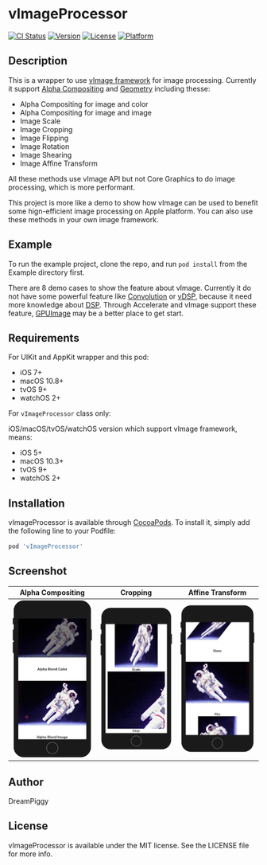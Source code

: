 # vImageProcessor

[![CI Status](http://img.shields.io/travis/dreampiggy/vImageProcessor.svg?style=flat)](https://travis-ci.org/dreampiggy/vImageProcessor)
[![Version](https://img.shields.io/cocoapods/v/vImageProcessor.svg?style=flat)](http://cocoapods.org/pods/vImageProcessor)
[![License](https://img.shields.io/cocoapods/l/vImageProcessor.svg?style=flat)](http://cocoapods.org/pods/vImageProcessor)
[![Platform](https://img.shields.io/cocoapods/p/vImageProcessor.svg?style=flat)](http://cocoapods.org/pods/vImageProcessor)

## Description

This is a wrapper to use [vImage framework](https://developer.apple.com/library/content/documentation/Performance/Conceptual/vImage/Introduction/Introduction.html) for image processing. Currently it support [
Alpha Compositing](https://developer.apple.com/library/content/documentation/Performance/Conceptual/vImage/AlphaCompositingOperations/AlphaCompositingOperations.html#//apple_ref/doc/uid/TP30001001-CH208-SW1) and [Geometry](https://developer.apple.com/library/content/documentation/Performance/Conceptual/vImage/GeometricOperations/GeometricOperations.html) including thesse:

+ Alpha Compositing for image and color
+ Alpha Compositing for image and image
+ Image Scale
+ Image Cropping
+ Image Flipping
+ Image Rotation
+ Image Shearing
+ Image Affine Transform

All these methods use vImage API but not Core Graphics to do image processing, which is more performant.

This project is more like a demo to show how vImage can be used to benefit some hign-efficient image processing on Apple platform. You can also use these methods in your own image framework.

## Example

To run the example project, clone the repo, and run `pod install` from the Example directory first.

There are 8 demo cases to show the feature about vImage. Currently it do not have some powerful feature like [Convolution](https://en.wikipedia.org/wiki/Kernel_\(image_processing\)) or [vDSP](https://developer.apple.com/library/content/documentation/Performance/Conceptual/vDSP_Programming_Guide/Introduction/Introduction.html), because it need more knowledge about [DSP](https://en.wikipedia.org/wiki/Digital_signal_processing). Through Accelerate and vImage support these feature, [GPUImage](https://github.com/BradLarson/GPUImage) may be a better place to get start.

## Requirements

For UIKit and AppKit wrapper and this pod:

+ iOS 7+
+ macOS 10.8+
+ tvOS 9+
+ watchOS 2+

For `vImageProcessor` class only:

iOS/macOS/tvOS/watchOS version which support vImage framework, means:

+ iOS 5+
+ macOS 10.3+
+ tvOS 9+
+ watchOS 2+

## Installation

vImageProcessor is available through [CocoaPods](http://cocoapods.org). To install
it, simply add the following line to your Podfile:

```ruby
pod 'vImageProcessor'
```

## Screenshot

Alpha Compositing | Cropping | Affine Transform
:-: | :-: | :-:
![](https://raw.githubusercontent.com/dreampiggy/vImageProcessor/master/Example/Screenshot/Screenshot1.png) | ![](https://raw.githubusercontent.com/dreampiggy/vImageProcessor/master/Example/Screenshot/Screenshot2.png) | ![](https://raw.githubusercontent.com/dreampiggy/vImageProcessor/master/Example/Screenshot/Screenshot3.png)

## Author

DreamPiggy

## License

vImageProcessor is available under the MIT license. See the LICENSE file for more info.
